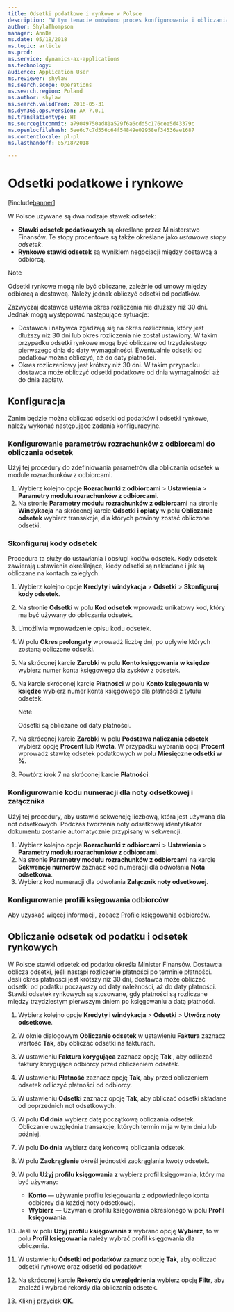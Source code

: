 ```yaml
---
title: Odsetki podatkowe i rynkowe w Polsce
description: "W tym temacie omówiono proces konfigurowania i obliczania odsetek od podatku dla Polski."
author: ShylaThompson
manager: AnnBe
ms.date: 05/18/2018
ms.topic: article
ms.prod: 
ms.service: dynamics-ax-applications
ms.technology: 
audience: Application User
ms.reviewer: shylaw
ms.search.scope: Operations
ms.search.region: Poland
ms.author: shylaw
ms.search.validFrom: 2016-05-31
ms.dyn365.ops.version: AX 7.0.1
ms.translationtype: HT
ms.sourcegitcommit: a79049750ad81a529f6a6cdd5c176cee5d43379c
ms.openlocfilehash: 5ee6c7c7d556c64f54849e02958ef34536ae1687
ms.contentlocale: pl-pl
ms.lasthandoff: 05/18/2018

---
```


# <a name="tax-interest-and-free-hand-interest"></a>Odsetki podatkowe i rynkowe

[!include[banner](../includes/banner.md)]

W Polsce używane są dwa rodzaje stawek odsetek:

- **Stawki odsetek podatkowych** są określane przez Ministerstwo Finansów. Te stopy procentowe są także określane jako *ustawowe stopy odsetek*.
- **Rynkowe stawki odsetek** są wynikiem negocjacji między dostawcą a odbiorcą.

> [!NOTE]
> Odsetki rynkowe mogą nie być obliczane, zależnie od umowy między odbiorcą a dostawcą. Należy jednak obliczyć odsetki od podatków.

Zazwyczaj dostawca ustawia okres rozliczenia nie dłuższy niż 30 dni. Jednak mogą występować następujące sytuacje:

- Dostawca i nabywca zgadzają się na okres rozliczenia, który jest dłuższy niż 30 dni lub okres rozliczenia nie został ustawiony. W takim przypadku odsetki rynkowe mogą być obliczane od trzydziestego pierwszego dnia do daty wymagalności. Ewentualnie odsetki od podatków można obliczyć, aż do daty płatności.
- Okres rozliczeniowy jest krótszy niż 30 dni. W takim przypadku dostawca może obliczyć odsetki podatkowe od dnia wymagalności aż do dnia zapłaty.

## <a name="setup"></a>Konfiguracja

Zanim będzie można obliczać odsetki od podatków i odsetki rynkowe, należy wykonać następujące zadania konfiguracyjne.

### <a name="set-up-the-accounts-receivable-parameters-to-calculate-interest"></a>Konfigurowanie parametrów rozrachunków z odbiorcami do obliczania odsetek

Użyj tej procedury do zdefiniowania parametrów dla obliczania odsetek w module rozrachunków z odbiorcami. 

1. Wybierz kolejno opcje **Rozrachunki z odbiorcami** &gt; **Ustawienia** &gt; **Parametry modułu rozrachunków z odbiorcami**.
2. Na stronie **Parametry modułu rozrachunków z odbiorcami** na stronie **Windykacja** na skróconej karcie **Odsetki i opłaty** w polu **Obliczanie odsetek** wybierz transakcje, dla których powinny zostać obliczone odsetki.

### <a name="set-up-interest-codes"></a>Skonfiguruj kody odsetek

Procedura ta służy do ustawiania i obsługi kodów odsetek. Kody odsetek zawierają ustawienia określające, kiedy odsetki są nakładane i jak są obliczane na kontach zaległych.

1. Wybierz kolejno opcje **Kredyty i windykacja** &gt; **Odsetki** &gt; **Skonfiguruj kody odsetek**.
2. Na stronie **Odsetki** w polu **Kod odsetek** wprowadź unikatowy kod, który ma być używany do obliczania odsetek.
3. Umożliwia wprowadzenie opisu kodu odsetek.
4. W polu **Okres prolongaty** wprowadź liczbę dni, po upływie których zostaną obliczone odsetki.
5. Na skróconej karcie **Zarobki** w polu **Konto księgowania w księdze** wybierz numer konta księgowego dla zysków z odsetek.
6. Na karcie skróconej karcie **Płatności** w polu **Konto księgowania w księdze** wybierz numer konta księgowego dla płatności z tytułu odsetek.

    > [!NOTE]
    > Odsetki są obliczane od daty płatności.

7. Na skróconej karcie **Zarobki** w polu **Podstawa naliczania odsetek** wybierz opcję **Procent** lub **Kwota**. W przypadku wybrania opcji **Procent** wprowadź stawkę odsetek podatkowych w polu **Miesięczne odsetki w %**.
8. Powtórz krok 7 na skróconej karcie **Płatności**.

### <a name="set-up-a-number-sequence-code-for-the-interest-note-and-voucher"></a>Konfigurowanie kodu numeracji dla noty odsetkowej i załącznika

Użyj tej procedury, aby ustawić sekwencję liczbową, która jest używana dla not odsetkowych. Podczas tworzenia noty odsetkowej identyfikator dokumentu zostanie automatycznie przypisany w sekwencji.

1. Wybierz kolejno opcje **Rozrachunki z odbiorcami** &gt; **Ustawienia** &gt; **Parametry modułu rozrachunków z odbiorcami**.
2. Na stronie **Parametry modułu rozrachunków z odbiorcami** na karcie **Sekwencje numerów** zaznacz kod numeracji dla odwołania **Nota odsetkowa**.
3. Wybierz kod numeracji dla odwołania **Załącznik noty odsetkowej**.

### <a name="set-up-customer-posting-profiles"></a>Konfigurowanie profili księgowania odbiorców

Aby uzyskać więcej informacji, zobacz [Profile księgowania odbiorców](../accounts-receivable/customer-posting-profiles.md).

## <a name="calculate-tax-interest-and-free-hand-interest"></a>Obliczanie odsetek od podatku i odsetek rynkowych

W Polsce stawki odsetek od podatku określa Minister Finansów. Dostawca oblicza odsetki, jeśli nastąpi rozliczenie płatności po terminie płatności. Jeśli okres płatności jest krótszy niż 30 dni, dostawca może obliczać odsetki od podatku począwszy od daty należności, aż do daty płatności. Stawki odsetek rynkowych są stosowane, gdy płatności są rozliczane między trzydziestym pierwszym dniem po księgowaniu a datą płatności.

1. Wybierz kolejno opcje **Kredyty i windykacja** &gt; **Odsetki** &gt; **Utwórz noty odsetkowe**.
2. W oknie dialogowym **Obliczanie odsetek** w ustawieniu **Faktura** zaznacz wartość **Tak**, aby obliczać odsetki na fakturach.
3. W ustawieniu **Faktura korygująca** zaznacz opcję **Tak** , aby odliczać faktury korygujące odbiorcy przed obliczeniem odsetek.
4. W ustawieniu **Płatność** zaznacz opcję **Tak**, aby przed obliczeniem odsetek odliczyć płatności od odbiorcy.
5. W ustawieniu **Odsetki** zaznacz opcję **Tak**, aby obliczać odsetki składane od poprzednich not odsetkowych.
6. W polu **Od dnia** wybierz datę początkową obliczania odsetek. Obliczanie uwzględnia transakcje, których termin mija w tym dniu lub później.
7. W polu **Do dnia** wybierz datę końcową obliczania odsetek.
8. W polu **Zaokrąglenie** określ jednostki zaokrąglania kwoty odsetek.
9. W polu **Użyj profilu księgowania z** wybierz profil księgowania, który ma być używany:

    - **Konto** — używanie profilu księgowania z odpowiedniego konta odbiorcy dla każdej noty odsetkowej.
    - **Wybierz** — Używanie profilu księgowania określonego w polu **Profil księgowania**.
    
10. Jeśli w polu **Użyj profilu księgowania z** wybrano opcję **Wybierz**, to w polu **Profil księgowania** należy wybrać profil księgowania dla obliczenia.
11. W ustawieniu **Odsetki od podatków** zaznacz opcję **Tak**, aby obliczać odsetki rynkowe oraz odsetki od podatków.
12. Na skróconej karcie **Rekordy do uwzględnienia** wybierz opcję **Filtr**, aby znaleźć i wybrać rekordy dla obliczania odsetek.
13. Kliknij przycisk **OK**.

